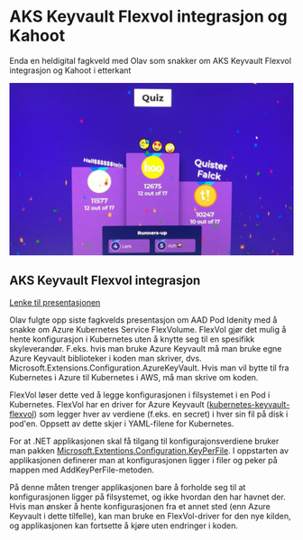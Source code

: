 # AKS Keyvault Flexvol integrasjon og Kahoot

Enda en heldigital fagkveld med Olav som snakker om AKS Keyvault Flexvol integrasjon og Kahoot i etterkant

![Fagkveld](https://github.com/novanet/fagkvelder/blob/master/docs/20200429/content/IMG_7832.jpg)

## AKS Keyvault Flexvol integrasjon

[Lenke til presentasjonen](https://github.com/novanet/fagkvelder/tree/master/docs/20200429/content/KeyvaultFlexvol.pdf)

Olav fulgte opp siste fagkvelds presentasjon om AAD Pod Idenity med å snakke om Azure Kubernetes Service FlexVolume. FlexVol gjør det mulig å hente konfigurasjon i Kubernetes uten å knytte seg til en spesifikk skyleverandør. F.eks. hvis man bruke Azure Keyvault må man bruke egne Azure Keyvault biblioteker i koden man skriver, dvs. Microsoft.Extensions.Configuration.AzureKeyVault. Hvis man vil bytte til fra Kubernetes i Azure til Kubernetes i AWS, må man skrive om koden.

FlexVol løser dette ved å legge konfigurasjonen i filsystemet i en Pod i Kubernetes. FlexVol har en driver for Azure Keyvault ([kubernetes-keyvault-flexvol](https://github.com/Azure/kubernetes-keyvault-flexvol)) som legger hver av verdiene (f.eks. en secret) i hver sin fil på disk i pod'en. Oppsett av dette skjer i YAML-filene for Kubernetes.

For at .NET applikasjonen skal få tilgang til konfigurajonsverdiene bruker man pakken [Microsoft.Extentions.Configuration.KeyPerFile](https://www.nuget.org/packages/Microsoft.Extensions.Configuration.KeyPerFile/). I oppstarten av applikasjonen definerer man at konfigurasjonen ligger i filer og peker på mappen med AddKeyPerFile-metoden.

På denne måten trenger applikasjonen bare å forholde seg til at konfigurasjonen ligger på filsystemet, og ikke hvordan den har havnet der. Hvis man ønsker å hente konfigurasjonen fra et annet sted (enn Azure Keyvault i dette tilfelle), kan man bruke en FlexVol-driver for den nye kilden, og applikasjonen kan fortsette å kjøre uten endringer i koden.

